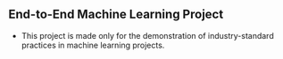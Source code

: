 ## End-to-End Machine Learning Project
- This project is made only for the demonstration of industry-standard practices in machine learning projects.
